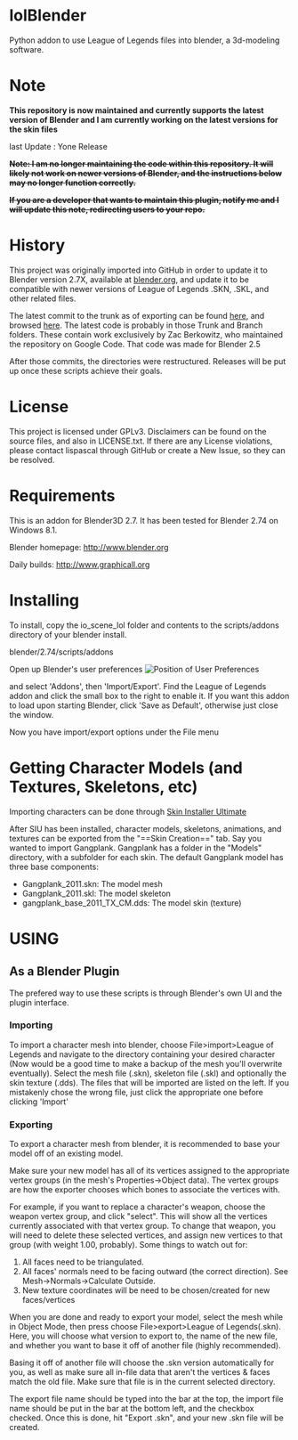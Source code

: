 # lolBlender
Python addon to use League of Legends files into blender, a 3d-modeling software.

# Note

**This repository is now maintained and currently supports the latest version of Blender and I am currently working on the latest versions for the skin files**

last Update : Yone Release

~~**Note: I am no longer maintaining the code within this repository. It will likely not work on newer versions of Blender, and the instructions below may no longer function correctly.**~~

~~**If you are a developer that wants to maintain this plugin, notify me and I will update this note, redirecting users to your repo.**~~



# History
This project was originally imported into GitHub in order to update it to Blender version 2.7X, available at [blender.org](http://www.blender.org/), and update it to be compatible with newer versions of League of Legends .SKN, .SKL, and other related files.

The latest commit to the trunk as of exporting can be found [here](https://github.com/lispascal/lolblender/commit/b45817c764f6fa6423bcb67e9ed1b649f6bae405), and browsed [here](https://github.com/lispascal/lolblender/tree/b45817c764f6fa6423bcb67e9ed1b649f6bae405). The latest code is probably in those Trunk and Branch folders. These contain work exclusively by Zac Berkowitz, who maintained the repository on Google Code. That code was made for Blender 2.5

After those commits, the directories were restructured. Releases will be put up once these scripts achieve their goals.

# License
This project is licensed under GPLv3. Disclaimers can be found on the source files, and also in LICENSE.txt. If there are any License violations, please contact lispascal through GitHub or create a New Issue, so they can be resolved.

# Requirements
This is an addon for Blender3D 2.7.  It has been tested for Blender 2.74 on Windows 8.1.

Blender homepage:  http://www.blender.org

Daily builds:      http://www.graphicall.org

# Installing
To install, copy the io_scene_lol folder and contents
to the scripts/addons directory of your blender install.

blender/2.74/scripts/addons

Open up Blender's user preferences
![Position of User Preferences](http://imgur.com/b8Wv4.png)

and select 'Addons', then 'Import/Export'.  Find the League of Legends addon and click the small box to the right to enable it.  If you want this addon to load upon starting Blender, click 'Save as Default', otherwise just close the window.

Now you have import/export options under the File menu

# Getting Character Models (and Textures, Skeletons, etc)
Importing characters can be done through [Skin Installer Ultimate](https://sites.google.com/site/siuupdates/)

After SIU has been installed, character models, skeletons, animations, and textures can be exported from the "==Skin Creation==" tab.  Say you wanted to import Gangplank.  Gangplank has a folder in the "Models" directory, with a subfolder for each skin.  The default Gangplank model has three base components:

 * Gangplank_2011.skn:				The model mesh
 * Gangplank_2011.skl:				The model skeleton
 * gangplank_base_2011_TX_CM.dds:	The model skin (texture)



# USING
## As a Blender Plugin
The prefered way to use these scripts is through Blender's own UI and the plugin interface.  

### Importing
To import a character mesh into blender, choose File>import>League of Legends and navigate to the directory containing your desired character (Now would be a good time to make a backup of the mesh you'll overwrite eventually).  Select the mesh file (.skn), skeleton file (.skl) and optionally the skin texture (.dds).  The files that will be imported are listed on the left.  If you mistakenly chose the wrong file, just click the appropriate one before clicking 'Import'

### Exporting
To export a character mesh from blender, it is recommended to base your model off of an existing model.

Make sure your new model has all of its vertices assigned to the appropriate vertex groups (in the mesh's Properties->Object data). The vertex groups are how the exporter chooses which bones to associate the vertices with.

For example, if you want to replace a character's weapon, choose the weapon vertex group, and click "select". This will show all the vertices currently associated with that vertex group. To change that weapon, you will need to delete these selected vertices, and assign new vertices to that group (with weight 1.00, probably). Some things to watch out for:
1. All faces need to be triangulated.
2. All faces' normals need to be facing outward (the correct direction). See Mesh->Normals->Calculate Outside.
3. New texture coordinates will be need to be chosen/created for new faces/vertices

When you are done and ready to export your model, select the mesh while in Object Mode, then press choose File>export>League of Legends(.skn). Here, you will choose what version to export to, the name of the new file, and whether you want to base it off of another file (highly recommended).

Basing it off of another file will choose the .skn version automatically for you, as well as make sure all in-file data that aren't the vertices & faces match the old file. Make sure that file is in the current selected directory.

The export file name should be typed into the bar at the top, the import file name should be put in the bar at the bottom left, and the checkbox checked. Once this is done, hit "Export .skn", and your new .skn file will be created.
